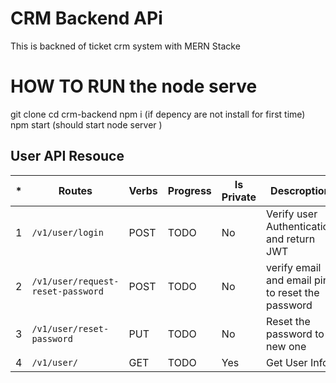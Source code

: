 # CRM Backend APi
This is  backned of ticket crm  system with MERN Stacke 

# HOW TO RUN the node serve
git clone
cd crm-backend
npm i (if depency are not install for first time)
npm start (should start node server )

## User API Resouce

| * | Routes                           | Verbs | Progress | Is Private | Descroption                                      |
|---|----------------------------------|-------|----------|------------|--------------------------------------------------|
|1  | `/v1/user/login`                 | POST  | TODO     | No         | Verify user Authentication and return JWT        |
|2  | `/v1/user/request-reset-password`| POST  | TODO     | No         | verify email and email pin to reset the password |
|3  | `/v1/user/reset-password`        | PUT   | TODO     | No         | Reset the password to new one                    |
|4  | `/v1/user/`                  | GET   | TODO     | Yes        | Get User Info                                    |
